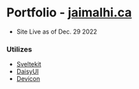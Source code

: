 # Portfolio - [jaimalhi.ca](https://www.jaimalhi.ca/)
- Site Live as of Dec. 29 2022

### Utilizes
- [Sveltekit](https://kit.svelte.dev/docs/introduction)
- [DaisyUI](https://daisyui.com/docs/)
- [Devicon](https://devicon.dev/)
